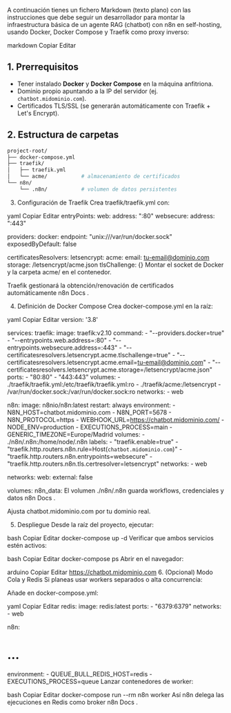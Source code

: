 A continuación tienes un fichero Markdown (texto plano) con las instrucciones que debe seguir un desarrollador para montar la infraestructura básica de un agente RAG (chatbot) con n8n en self-hosting, usando Docker, Docker Compose y Traefik como proxy inverso:

markdown
Copiar
Editar
## 1. Prerrequisitos

- Tener instalado **Docker** y **Docker Compose** en la máquina anfitriona.  
- Dominio propio apuntando a la IP del servidor (ej. `chatbot.midominio.com`).  
- Certificados TLS/SSL (se generarán automáticamente con Traefik + Let's Encrypt).

## 2. Estructura de carpetas

```bash
project-root/
├── docker-compose.yml
├── traefik/
│   ├── traefik.yml
│   └── acme/           # almacenamiento de certificados
└── n8n/
    └── .n8n/           # volumen de datos persistentes
```
3. Configuración de Traefik
Crea traefik/traefik.yml con:

yaml
Copiar
Editar
entryPoints:
  web:
    address: ":80"
  websecure:
    address: ":443"

providers:
  docker:
    endpoint: "unix:///var/run/docker.sock"
    exposedByDefault: false

certificatesResolvers:
  letsencrypt:
    acme:
      email: tu-email@dominio.com
      storage: /letsencrypt/acme.json
      tlsChallenge: {}
Montar el socket de Docker y la carpeta acme/ en el contenedor.

Traefik gestionará la obtención/renovación de certificados automáticamente 
n8n Docs
.

4. Definición de Docker Compose
Crea docker-compose.yml en la raíz:

yaml
Copiar
Editar
version: '3.8'

services:
  traefik:
    image: traefik:v2.10
    command:
      - "--providers.docker=true"
      - "--entrypoints.web.address=:80"
      - "--entrypoints.websecure.address=:443"
      - "--certificatesresolvers.letsencrypt.acme.tlschallenge=true"
      - "--certificatesresolvers.letsencrypt.acme.email=tu-email@dominio.com"
      - "--certificatesresolvers.letsencrypt.acme.storage=/letsencrypt/acme.json"
    ports:
      - "80:80"
      - "443:443"
    volumes:
      - ./traefik/traefik.yml:/etc/traefik/traefik.yml:ro
      - ./traefik/acme:/letsencrypt
      - /var/run/docker.sock:/var/run/docker.sock:ro
    networks:
      - web

  n8n:
    image: n8nio/n8n:latest
    restart: always
    environment:
      - N8N_HOST=chatbot.midominio.com
      - N8N_PORT=5678
      - N8N_PROTOCOL=https
      - WEBHOOK_URL=https://chatbot.midominio.com/
      - NODE_ENV=production
      - EXECUTIONS_PROCESS=main
      - GENERIC_TIMEZONE=Europe/Madrid
    volumes:
      - ./n8n/.n8n:/home/node/.n8n
    labels:
      - "traefik.enable=true"
      - "traefik.http.routers.n8n.rule=Host(`chatbot.midominio.com`)"
      - "traefik.http.routers.n8n.entrypoints=websecure"
      - "traefik.http.routers.n8n.tls.certresolver=letsencrypt"
    networks:
      - web

networks:
  web:
    external: false

volumes:
  n8n_data:
El volumen ./n8n/.n8n guarda workflows, credenciales y datos 
n8n Docs
.

Ajusta chatbot.midominio.com por tu dominio real.

5. Despliegue
Desde la raíz del proyecto, ejecutar:

bash
Copiar
Editar
docker-compose up -d
Verificar que ambos servicios estén activos:

bash
Copiar
Editar
docker-compose ps
Abrir en el navegador:

arduino
Copiar
Editar
https://chatbot.midominio.com
6. (Opcional) Modo Cola y Redis
Si planeas usar workers separados o alta concurrencia:

Añade en docker-compose.yml:

yaml
Copiar
Editar
redis:
  image: redis:latest
  ports:
    - "6379:6379"
  networks:
    - web

n8n:
  # …
  environment:
    - QUEUE_BULL_REDIS_HOST=redis
    - EXECUTIONS_PROCESS=queue
Lanzar contenedores de worker:

bash
Copiar
Editar
docker-compose run --rm n8n worker
Así n8n delega las ejecuciones en Redis como broker 
n8n Docs
.

